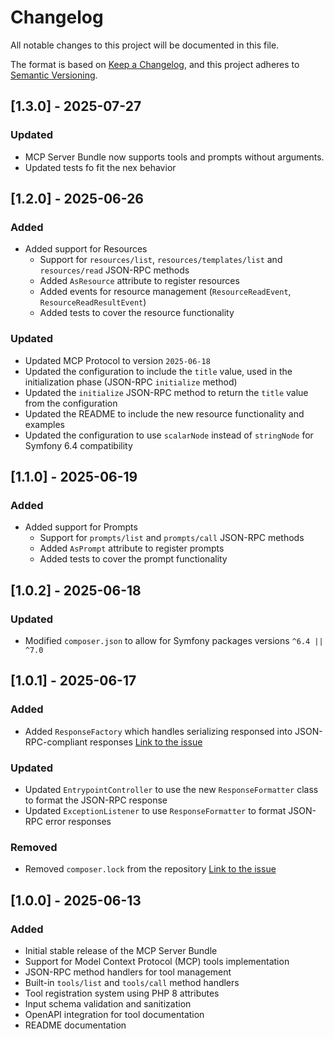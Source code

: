 # Changelog

All notable changes to this project will be documented in this file.

The format is based on [Keep a Changelog](https://keepachangelog.com/en/1.0.0/),
and this project adheres to [Semantic Versioning](https://semver.org/spec/v2.0.0.html).

## [1.3.0] - 2025-07-27

### Updated

- MCP Server Bundle now supports tools and prompts without arguments.
- Updated tests fo fit the nex behavior

## [1.2.0] - 2025-06-26

### Added

- Added support for Resources
  - Support for `resources/list`, `resources/templates/list` and `resources/read` JSON-RPC methods
  - Added `AsResource` attribute to register resources
  - Added events for resource management (`ResourceReadEvent`, `ResourceReadResultEvent`)
  - Added tests to cover the resource functionality

### Updated

- Updated MCP Protocol to version `2025-06-18`
- Updated the configuration to include the `title` value, used in the initialization phase (JSON-RPC `initialize` method)
- Updated the `initialize` JSON-RPC method to return the `title` value from the configuration
- Updated the README to include the new resource functionality and examples
- Updated the configuration to use `scalarNode` instead of `stringNode` for Symfony 6.4 compatibility

## [1.1.0] - 2025-06-19

### Added

- Added support for Prompts
  - Support for `prompts/list` and `prompts/call` JSON-RPC methods
  - Added `AsPrompt` attribute to register prompts
  - Added tests to cover the prompt functionality

## [1.0.2] - 2025-06-18

### Updated
- Modified `composer.json` to allow for Symfony packages versions `^6.4 || ^7.0`

## [1.0.1] - 2025-06-17

### Added
- Added `ResponseFactory` which handles serializing responsed into JSON-RPC-compliant responses [Link to the issue](https://github.com/EdouardCourty/mcp-server-bundle/issues/2)

### Updated
- Updated `EntrypointController` to use the new `ResponseFormatter` class to format the JSON-RPC response
- Updated `ExceptionListener` to use `ResponseFormatter` to format JSON-RPC error responses

### Removed

- Removed `composer.lock` from the repository [Link to the issue](https://github.com/EdouardCourty/mcp-server-bundle/issues/3)

## [1.0.0] - 2025-06-13

### Added
- Initial stable release of the MCP Server Bundle
- Support for Model Context Protocol (MCP) tools implementation
- JSON-RPC method handlers for tool management
- Built-in `tools/list` and `tools/call` method handlers
- Tool registration system using PHP 8 attributes
- Input schema validation and sanitization
- OpenAPI integration for tool documentation
- README documentation
